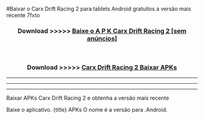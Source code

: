 #Baixar o Carx Drift Racing 2   para tablets Android gratuitos a versão mais recente 7fxto


<div align="center">
<h3>Download >>>>> <a href="https://pt-web.web.app/?pt= Carx Drift Racing 2 ">Baixe o A P K Carx Drift Racing 2  [sem anúncios]</a></h3><br>

<h3>Download >>>>> <a href="https://pt-web.web.app/?pt= Carx Drift Racing 2 ">Carx Drift Racing 2  Baixar APKs</a></h3>
</div>

----------------------------------------------------------

----------------------------------------------------------

----------------------------------------------------------

Baixar APKs Carx Drift Racing 2  e obtenha a versão mais recente

Baixe o aplicativo. {title} APKs O nome é a versão para .Android.


